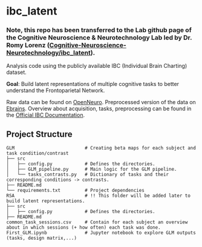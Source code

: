 # ibc_latent

### Note, this repo has been transferred to the Lab github page of the Cognitive Neuroscience & Neurotechnology Lab led by Dr. Romy Lorenz ([Cognitive-Neuroscience-Neurotechnology/ibc_latent](https://github.com/Cognitive-Neuroscience-Neurotechnology/ibc_latent)).

Analysis code using the publicly available IBC (Individual Brain Charting) dataset.

**Goal**: Build latent representations of multiple cognitive tasks to better understand the Frontoparietal Network.

Raw data can be found on [OpenNeuro](https://openneuro.org/datasets/ds002685/versions/1.3.1). Preprocessed version of the data on [Ebrains](https://search.kg.ebrains.eu/instances/44214176-0e8c-48de-8cff-4b6f9593415d). Overview about acquisition, tasks, preprocessing can be found in the [Official IBC Documentation](https://individual-brain-charting.github.io/docs/tasks.html#attention).

## Project Structure

```
GLM                          # Creating beta maps for each subject and task condition/contrast
├── src                      
│   ├── config.py            # Defines the directories.
│   ├── GLM_pipeline.py      # Main logic for the GLM pipeline.
│   └── tasks_contrasts.py   # Dictionary of tasks and their corresponding conditions -> contrasts.
├── README.md                
└── requirements.txt         # Project dependencies
RSA                          # !! This folder will be added later to build latent representations.
├── src                      
│   ├── config.py            # Defines the directories.
├── README.md                
common_task_sessions.csv     # Contain for each subject an overview about in which sessions (+ how often) each task was done.
First_GLM.ipynb              # Jupyter notebook to explore GLM outputs (tasks, design matrix,...)
```
